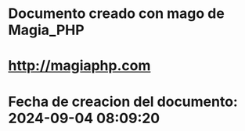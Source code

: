 # 
# Documento creado con mago de Magia_PHP 
# http://magiaphp.com 
# Fecha de creacion del documento: 2024-09-04 08:09:20 
